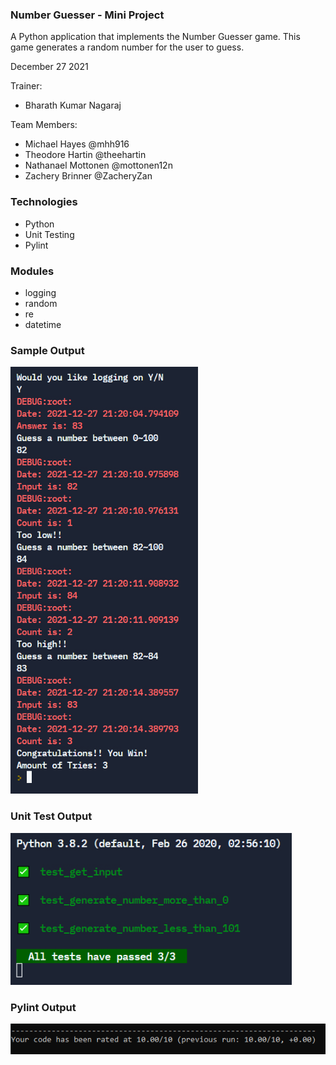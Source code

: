 ### Number Guesser - Mini Project
A Python application that implements the Number Guesser game.
This game generates a random number for the user to guess.

December 27 2021

Trainer: 
- Bharath Kumar Nagaraj

Team Members:
- Michael Hayes @mhh916
- Theodore Hartin @theehartin
- Nathanael Mottonen @mottonen12n
- Zachery Brinner @ZacheryZan

### Technologies
- Python
- Unit Testing
- Pylint

### Modules
- logging
- random
- re
- datetime

### Sample Output
<img src="images/output.png" width= "300">

### Unit Test Output
<img src="images/test.png" width= "450">

### Pylint Output
<img src="images/lint.png" width= "600">
